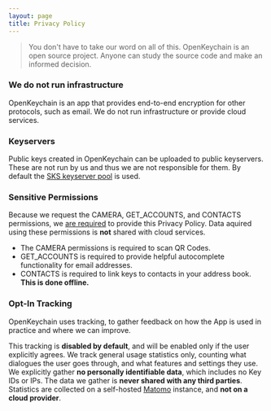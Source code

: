 ```yaml
---
layout: page
title: Privacy Policy
---
```


> You don't have to take our word on all of this. OpenKeychain is an open source project. Anyone can study the source code and make an informed decision.

### We do not run infrastructure

OpenKeychain is an app that provides end-to-end encryption for other protocols, such as email.
We do not run infrastructure or provide cloud services.

### Keyservers

Public keys created in OpenKeychain can be uploaded to public keyservers.
These are not run by us and thus we are not responsible for them.
By default the [SKS keyserver pool](https://sks-keyservers.net/) is used.

### Sensitive Permissions

Because we request the CAMERA, GET_ACCOUNTS, and CONTACTS permissions, we [are required](https://support.google.com/googleplay/android-developer/answer/113469#privacy) to provide this Privacy Policy.
Data aquired using these permissions is **not** shared with cloud services.

  * The CAMERA permissions is required to scan QR Codes.
  * GET_ACCOUNTS is required to provide helpful autocomplete functionality for email addresses.
  * CONTACTS is required to link keys to contacts in your address book. **This is done offline.**

### Opt-In Tracking

OpenKeychain uses tracking, to gather feedback on how the App is used in practice and where we can improve.

This tracking is **disabled by default**, and will be enabled only if the user explicitly agrees.
We track general usage statistics only, counting what dialogues the user goes through, and what features and settings they use.
We explicitly gather **no personally identifiable data**, which includes no Key IDs or IPs.
The data we gather is **never shared with any third parties**.
Statistics are collected on a self-hosted [Matomo](https://matomo.org/) instance, and **not on a cloud provider**.
